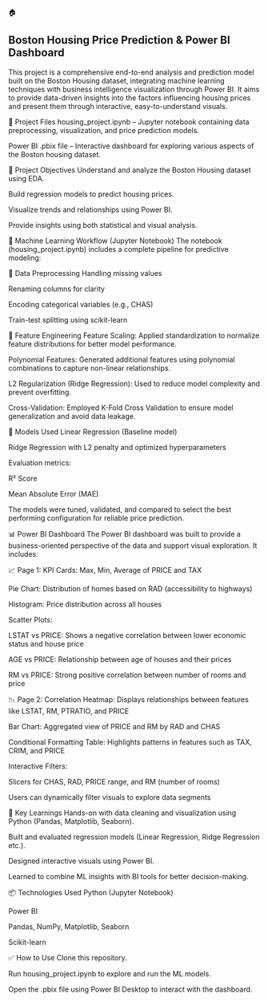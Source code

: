 🏠 <h2>Boston Housing Price Prediction & Power BI Dashboard</h2>

This project is a comprehensive end-to-end analysis and prediction model built on the Boston Housing dataset, integrating machine learning techniques with business intelligence visualization through Power BI. It aims to provide data-driven insights into the factors influencing housing prices and present them through interactive, easy-to-understand visuals.

📁 Project Files
housing_project.ipynb – Jupyter notebook containing data preprocessing, visualization, and price prediction models.

Power BI .pbix file – Interactive dashboard for exploring various aspects of the Boston housing dataset.

🚀 Project Objectives
Understand and analyze the Boston Housing dataset using EDA.

Build regression models to predict housing prices.

Visualize trends and relationships using Power BI.

Provide insights using both statistical and visual analysis.

🧠 Machine Learning Workflow (Jupyter Notebook)
The notebook (housing_project.ipynb) includes a complete pipeline for predictive modeling:

🔹 Data Preprocessing
Handling missing values

Renaming columns for clarity

Encoding categorical variables (e.g., CHAS)

Train-test splitting using scikit-learn

🔹 Feature Engineering
Feature Scaling: Applied standardization to normalize feature distributions for better model performance.

Polynomial Features: Generated additional features using polynomial combinations to capture non-linear relationships.

L2 Regularization (Ridge Regression): Used to reduce model complexity and prevent overfitting.

Cross-Validation: Employed K-Fold Cross Validation to ensure model generalization and avoid data leakage.

🔹 Models Used
Linear Regression (Baseline model)

Ridge Regression with L2 penalty and optimized hyperparameters

Evaluation metrics:

R² Score

Mean Absolute Error (MAE)

The models were tuned, validated, and compared to select the best performing configuration for reliable price prediction.

📊 Power BI Dashboard
The Power BI dashboard was built to provide a business-oriented perspective of the data and support visual exploration. It includes:

📈 Page 1:
KPI Cards: Max, Min, Average of PRICE and TAX

Pie Chart: Distribution of homes based on RAD (accessibility to highways)

Histogram: Price distribution across all houses

Scatter Plots:

LSTAT vs PRICE: Shows a negative correlation between lower economic status and house price

AGE vs PRICE: Relationship between age of houses and their prices

RM vs PRICE: Strong positive correlation between number of rooms and price

📉 Page 2:
Correlation Heatmap: Displays relationships between features like LSTAT, RM, PTRATIO, and PRICE

Bar Chart: Aggregated view of PRICE and RM by RAD and CHAS

Conditional Formatting Table: Highlights patterns in features such as TAX, CRIM, and PRICE

Interactive Filters:

Slicers for CHAS, RAD, PRICE range, and RM (number of rooms)

Users can dynamically filter visuals to explore data segments



📌 Key Learnings
Hands-on with data cleaning and visualization using Python (Pandas, Matplotlib, Seaborn).

Built and evaluated regression models (Linear Regression, Ridge Regression etc.).

Designed interactive visuals using Power BI.

Learned to combine ML insights with BI tools for better decision-making.

📦 Technologies Used
Python (Jupyter Notebook)

Power BI

Pandas, NumPy, Matplotlib, Seaborn

Scikit-learn

✅ How to Use
Clone this repository.

Run housing_project.ipynb to explore and run the ML models.

Open the .pbix file using Power BI Desktop to interact with the dashboard.

